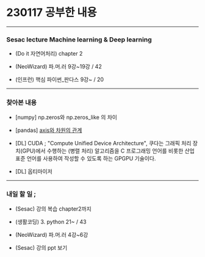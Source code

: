 # 230117 공부한 내용

---

### Sesac lecture Machine learning & Deep learning

- (Do it 자연어처리) chapter 2

- (NeoWizard) 파.머.러 9강~19강 / 42

- (인프런) 핵심 파이썬\_판다스 9강~ / 20

---

### 찾아본 내용

- [numpy] np.zeros와 np.zeros_like 의 차이

- [pandas] [axis와 차원의 관계](http://taewan.kim/post/numpy_sum_axis/)

- [DL] CUDA ; "Compute Unified Device Architecture", 쿠다는 그래픽 처리 장치(GPU)에서 수행하는 (병렬 처리) 알고리즘을 C 프로그래밍 언어를 비롯한 산업 표준 언어를 사용하여 작성할 수 있도록 하는 GPGPU 기술이다.

- [DL] 옵티마이저

---

### 내일 할 일 ;

- (Sesac) 강의 복습 chapter2까지

- (생활코딩) 3. python 21~ / 43

- (NeoWizard) 파.머.러 4강~6강

- (Sesac) 강의 ppt 보기

